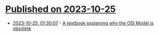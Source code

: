 # [Published on 2023-10-25](index.md)

* [2023-10-25, 01:30:07](https://lobste.rs/s/dotccs/textbook_explaining_why_osi_model_is) - [A textbook explaining why the OSI Model is obsolete](https://infosec.exchange/@ErrataRob/111292579023859489)
